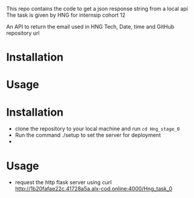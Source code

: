 This repo contains the code to get a json response string from a local api
The task is given by HNG for internsip cohort 12

An API to return the email used in HNG Tech, Date, time and GitHub repository url

# Installation
# Usage

# Installation
- clone the repository to your local machine and run `cd Hng_stage_0`
- Run the command ./setup to set the server for deployment
- 

#  Usage
- request the http flask server using
curl http://1b20fafae22c.41728a5a.alx-cod.online:4000/Hng_task_0